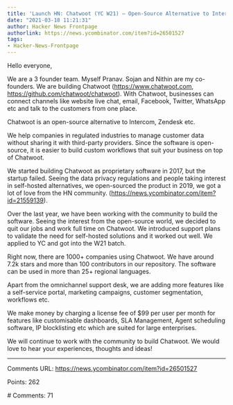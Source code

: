 ```yaml
---
title: 'Launch HN: Chatwoot (YC W21) – Open-Source Alternative to Intercom, Zendesk'
date: "2021-03-18 11:21:31"
author: Hacker News Frontpage
authorlink: https://news.ycombinator.com/item?id=26501527
tags:
- Hacker-News-Frontpage
---
```


<p>Hello everyone,<p>We are a 3 founder team. Myself Pranav. Sojan and Nithin are my co-founders. We are building Chatwoot (<a href="https://www.chatwoot.com" rel="nofollow">https://www.chatwoot.com</a>, <a href="https://github.com/chatwoot/chatwoot" rel="nofollow">https://github.com/chatwoot/chatwoot</a>). With Chatwoot, businesses can connect channels like website live chat, email, Facebook, Twitter, WhatsApp etc and talk to the customers from one place.<p>Chatwoot is an open-source alternative to Intercom, Zendesk etc.<p>We help companies in regulated industries to manage customer data without sharing it with third-party providers. Since the software is open-source, it is easier to build custom workflows that suit your business on top of Chatwoot.<p>We started building Chatwoot as proprietary software in 2017, but the startup failed. Seeing the data privacy regulations and people taking interest in self-hosted alternatives, we open-sourced the product in 2019, we got a lot of love from the HN community. (<a href="https://news.ycombinator.com/item?id=21559139" rel="nofollow">https://news.ycombinator.com/item?id=21559139</a>).<p>Over the last year, we have been working with the community to build the software. Seeing the interest from the open-source world, we decided to quit our jobs and work full time on Chatwoot. We introduced support plans to validate the need for self-hosted solutions and it worked out well. We applied to YC and got into the W21 batch.<p>Right now, there are 1000+ companies using Chatwoot. We have around 7.2k stars and more than 100 contributors in our repository. The software can be used in more than 25+ regional languages.<p>Apart from the omnichannel support desk, we are adding more features like a self-service portal, marketing campaigns, customer segmentation, workflows etc.<p>We make money by charging a license fee of $99 per user per month for features like customisable dashboards, SLA Management, Agent scheduling software, IP blocklisting etc which are suited for large enterprises.<p>We will continue to work with the community to build Chatwoot. We would love to hear your experiences, thoughts and ideas!</p>
<hr>
<p>Comments URL: <a href="https://news.ycombinator.com/item?id=26501527">https://news.ycombinator.com/item?id=26501527</a></p>
<p>Points: 262</p>
<p># Comments: 71</p>

